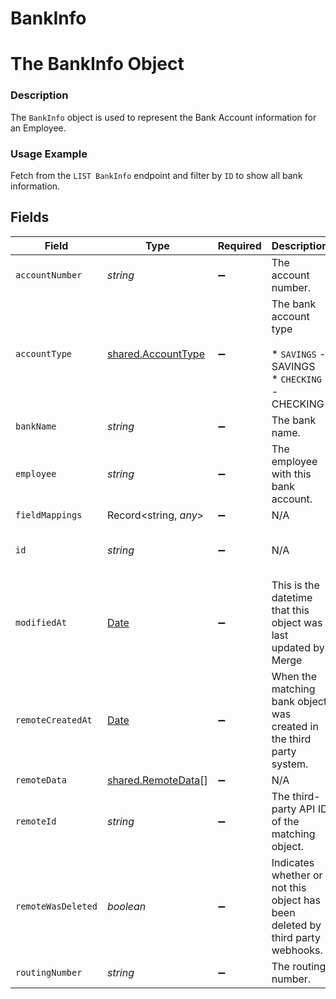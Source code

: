 # BankInfo

# The BankInfo Object
### Description
The `BankInfo` object is used to represent the Bank Account information for an Employee.

### Usage Example
Fetch from the `LIST BankInfo` endpoint and filter by `ID` to show all bank information.


## Fields

| Field                                                                                         | Type                                                                                          | Required                                                                                      | Description                                                                                   | Example                                                                                       |
| --------------------------------------------------------------------------------------------- | --------------------------------------------------------------------------------------------- | --------------------------------------------------------------------------------------------- | --------------------------------------------------------------------------------------------- | --------------------------------------------------------------------------------------------- |
| `accountNumber`                                                                               | *string*                                                                                      | :heavy_minus_sign:                                                                            | The account number.                                                                           | 439291590                                                                                     |
| `accountType`                                                                                 | [shared.AccountType](../../../sdk/models/shared/accounttype.md)                               | :heavy_minus_sign:                                                                            | The bank account type<br/><br/>* `SAVINGS` - SAVINGS<br/>* `CHECKING` - CHECKING              | CHECKING                                                                                      |
| `bankName`                                                                                    | *string*                                                                                      | :heavy_minus_sign:                                                                            | The bank name.                                                                                | Chase                                                                                         |
| `employee`                                                                                    | *string*                                                                                      | :heavy_minus_sign:                                                                            | The employee with this bank account.                                                          | a3617eb4-dfe3-426f-921e-a65fc1661e10                                                          |
| `fieldMappings`                                                                               | Record<string, *any*>                                                                         | :heavy_minus_sign:                                                                            | N/A                                                                                           | [object Object]                                                                               |
| `id`                                                                                          | *string*                                                                                      | :heavy_minus_sign:                                                                            | N/A                                                                                           | fd1e0fb5-8f92-4ec9-9f32-179cf732867d                                                          |
| `modifiedAt`                                                                                  | [Date](https://developer.mozilla.org/en-US/docs/Web/JavaScript/Reference/Global_Objects/Date) | :heavy_minus_sign:                                                                            | This is the datetime that this object was last updated by Merge                               | 2021-10-16T00:00:00Z                                                                          |
| `remoteCreatedAt`                                                                             | [Date](https://developer.mozilla.org/en-US/docs/Web/JavaScript/Reference/Global_Objects/Date) | :heavy_minus_sign:                                                                            | When the matching bank object was created in the third party system.                          | 2021-12-06T10:11:26Z                                                                          |
| `remoteData`                                                                                  | [shared.RemoteData](../../../sdk/models/shared/remotedata.md)[]                               | :heavy_minus_sign:                                                                            | N/A                                                                                           | [object Object]                                                                               |
| `remoteId`                                                                                    | *string*                                                                                      | :heavy_minus_sign:                                                                            | The third-party API ID of the matching object.                                                | 123234                                                                                        |
| `remoteWasDeleted`                                                                            | *boolean*                                                                                     | :heavy_minus_sign:                                                                            | Indicates whether or not this object has been deleted by third party webhooks.                |                                                                                               |
| `routingNumber`                                                                               | *string*                                                                                      | :heavy_minus_sign:                                                                            | The routing number.                                                                           | 089690059                                                                                     |